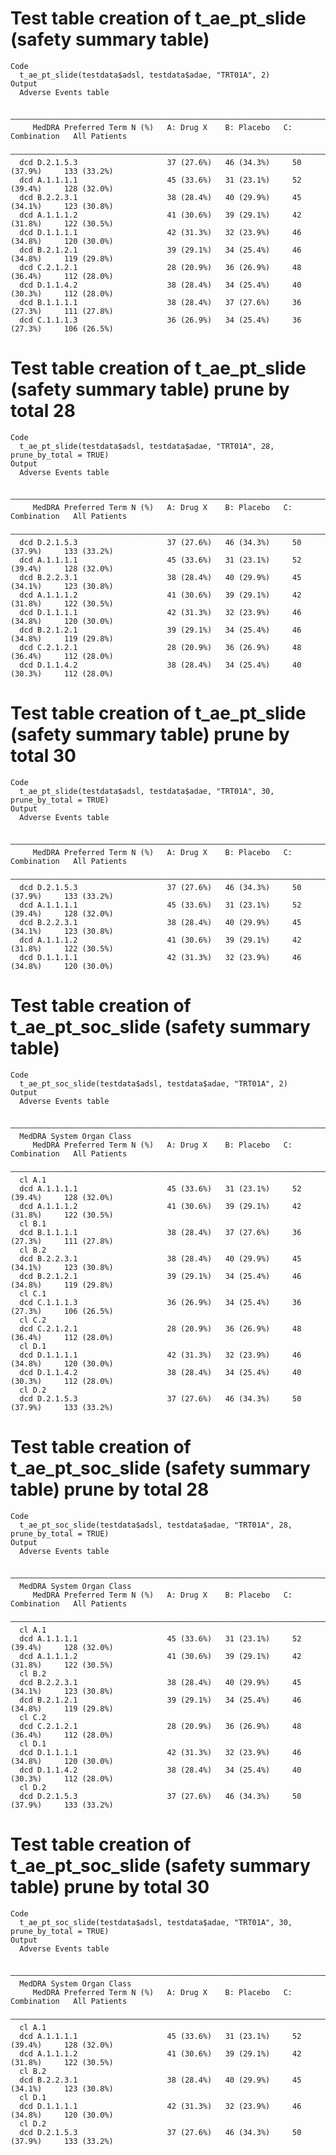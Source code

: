 # Test table creation of t_ae_pt_slide (safety summary table)

    Code
      t_ae_pt_slide(testdata$adsl, testdata$adae, "TRT01A", 2)
    Output
      Adverse Events table
      
      ————————————————————————————————————————————————————————————————————————————————————————
         MedDRA Preferred Term N (%)   A: Drug X    B: Placebo   C: Combination   All Patients
      ————————————————————————————————————————————————————————————————————————————————————————
      dcd D.2.1.5.3                    37 (27.6%)   46 (34.3%)     50 (37.9%)     133 (33.2%) 
      dcd A.1.1.1.1                    45 (33.6%)   31 (23.1%)     52 (39.4%)     128 (32.0%) 
      dcd B.2.2.3.1                    38 (28.4%)   40 (29.9%)     45 (34.1%)     123 (30.8%) 
      dcd A.1.1.1.2                    41 (30.6%)   39 (29.1%)     42 (31.8%)     122 (30.5%) 
      dcd D.1.1.1.1                    42 (31.3%)   32 (23.9%)     46 (34.8%)     120 (30.0%) 
      dcd B.2.1.2.1                    39 (29.1%)   34 (25.4%)     46 (34.8%)     119 (29.8%) 
      dcd C.2.1.2.1                    28 (20.9%)   36 (26.9%)     48 (36.4%)     112 (28.0%) 
      dcd D.1.1.4.2                    38 (28.4%)   34 (25.4%)     40 (30.3%)     112 (28.0%) 
      dcd B.1.1.1.1                    38 (28.4%)   37 (27.6%)     36 (27.3%)     111 (27.8%) 
      dcd C.1.1.1.3                    36 (26.9%)   34 (25.4%)     36 (27.3%)     106 (26.5%) 

# Test table creation of t_ae_pt_slide (safety summary table) prune by total 28

    Code
      t_ae_pt_slide(testdata$adsl, testdata$adae, "TRT01A", 28, prune_by_total = TRUE)
    Output
      Adverse Events table
      
      ————————————————————————————————————————————————————————————————————————————————————————
         MedDRA Preferred Term N (%)   A: Drug X    B: Placebo   C: Combination   All Patients
      ————————————————————————————————————————————————————————————————————————————————————————
      dcd D.2.1.5.3                    37 (27.6%)   46 (34.3%)     50 (37.9%)     133 (33.2%) 
      dcd A.1.1.1.1                    45 (33.6%)   31 (23.1%)     52 (39.4%)     128 (32.0%) 
      dcd B.2.2.3.1                    38 (28.4%)   40 (29.9%)     45 (34.1%)     123 (30.8%) 
      dcd A.1.1.1.2                    41 (30.6%)   39 (29.1%)     42 (31.8%)     122 (30.5%) 
      dcd D.1.1.1.1                    42 (31.3%)   32 (23.9%)     46 (34.8%)     120 (30.0%) 
      dcd B.2.1.2.1                    39 (29.1%)   34 (25.4%)     46 (34.8%)     119 (29.8%) 
      dcd C.2.1.2.1                    28 (20.9%)   36 (26.9%)     48 (36.4%)     112 (28.0%) 
      dcd D.1.1.4.2                    38 (28.4%)   34 (25.4%)     40 (30.3%)     112 (28.0%) 

# Test table creation of t_ae_pt_slide (safety summary table) prune by total 30

    Code
      t_ae_pt_slide(testdata$adsl, testdata$adae, "TRT01A", 30, prune_by_total = TRUE)
    Output
      Adverse Events table
      
      ————————————————————————————————————————————————————————————————————————————————————————
         MedDRA Preferred Term N (%)   A: Drug X    B: Placebo   C: Combination   All Patients
      ————————————————————————————————————————————————————————————————————————————————————————
      dcd D.2.1.5.3                    37 (27.6%)   46 (34.3%)     50 (37.9%)     133 (33.2%) 
      dcd A.1.1.1.1                    45 (33.6%)   31 (23.1%)     52 (39.4%)     128 (32.0%) 
      dcd B.2.2.3.1                    38 (28.4%)   40 (29.9%)     45 (34.1%)     123 (30.8%) 
      dcd A.1.1.1.2                    41 (30.6%)   39 (29.1%)     42 (31.8%)     122 (30.5%) 
      dcd D.1.1.1.1                    42 (31.3%)   32 (23.9%)     46 (34.8%)     120 (30.0%) 

# Test table creation of t_ae_pt_soc_slide (safety summary table)

    Code
      t_ae_pt_soc_slide(testdata$adsl, testdata$adae, "TRT01A", 2)
    Output
      Adverse Events table
      
      ————————————————————————————————————————————————————————————————————————————————————————
      MedDRA System Organ Class                                                               
         MedDRA Preferred Term N (%)   A: Drug X    B: Placebo   C: Combination   All Patients
      ————————————————————————————————————————————————————————————————————————————————————————
      cl A.1                                                                                  
      dcd A.1.1.1.1                    45 (33.6%)   31 (23.1%)     52 (39.4%)     128 (32.0%) 
      dcd A.1.1.1.2                    41 (30.6%)   39 (29.1%)     42 (31.8%)     122 (30.5%) 
      cl B.1                                                                                  
      dcd B.1.1.1.1                    38 (28.4%)   37 (27.6%)     36 (27.3%)     111 (27.8%) 
      cl B.2                                                                                  
      dcd B.2.2.3.1                    38 (28.4%)   40 (29.9%)     45 (34.1%)     123 (30.8%) 
      dcd B.2.1.2.1                    39 (29.1%)   34 (25.4%)     46 (34.8%)     119 (29.8%) 
      cl C.1                                                                                  
      dcd C.1.1.1.3                    36 (26.9%)   34 (25.4%)     36 (27.3%)     106 (26.5%) 
      cl C.2                                                                                  
      dcd C.2.1.2.1                    28 (20.9%)   36 (26.9%)     48 (36.4%)     112 (28.0%) 
      cl D.1                                                                                  
      dcd D.1.1.1.1                    42 (31.3%)   32 (23.9%)     46 (34.8%)     120 (30.0%) 
      dcd D.1.1.4.2                    38 (28.4%)   34 (25.4%)     40 (30.3%)     112 (28.0%) 
      cl D.2                                                                                  
      dcd D.2.1.5.3                    37 (27.6%)   46 (34.3%)     50 (37.9%)     133 (33.2%) 

# Test table creation of t_ae_pt_soc_slide (safety summary table) prune by total 28

    Code
      t_ae_pt_soc_slide(testdata$adsl, testdata$adae, "TRT01A", 28, prune_by_total = TRUE)
    Output
      Adverse Events table
      
      ————————————————————————————————————————————————————————————————————————————————————————
      MedDRA System Organ Class                                                               
         MedDRA Preferred Term N (%)   A: Drug X    B: Placebo   C: Combination   All Patients
      ————————————————————————————————————————————————————————————————————————————————————————
      cl A.1                                                                                  
      dcd A.1.1.1.1                    45 (33.6%)   31 (23.1%)     52 (39.4%)     128 (32.0%) 
      dcd A.1.1.1.2                    41 (30.6%)   39 (29.1%)     42 (31.8%)     122 (30.5%) 
      cl B.2                                                                                  
      dcd B.2.2.3.1                    38 (28.4%)   40 (29.9%)     45 (34.1%)     123 (30.8%) 
      dcd B.2.1.2.1                    39 (29.1%)   34 (25.4%)     46 (34.8%)     119 (29.8%) 
      cl C.2                                                                                  
      dcd C.2.1.2.1                    28 (20.9%)   36 (26.9%)     48 (36.4%)     112 (28.0%) 
      cl D.1                                                                                  
      dcd D.1.1.1.1                    42 (31.3%)   32 (23.9%)     46 (34.8%)     120 (30.0%) 
      dcd D.1.1.4.2                    38 (28.4%)   34 (25.4%)     40 (30.3%)     112 (28.0%) 
      cl D.2                                                                                  
      dcd D.2.1.5.3                    37 (27.6%)   46 (34.3%)     50 (37.9%)     133 (33.2%) 

# Test table creation of t_ae_pt_soc_slide (safety summary table) prune by total 30

    Code
      t_ae_pt_soc_slide(testdata$adsl, testdata$adae, "TRT01A", 30, prune_by_total = TRUE)
    Output
      Adverse Events table
      
      ————————————————————————————————————————————————————————————————————————————————————————
      MedDRA System Organ Class                                                               
         MedDRA Preferred Term N (%)   A: Drug X    B: Placebo   C: Combination   All Patients
      ————————————————————————————————————————————————————————————————————————————————————————
      cl A.1                                                                                  
      dcd A.1.1.1.1                    45 (33.6%)   31 (23.1%)     52 (39.4%)     128 (32.0%) 
      dcd A.1.1.1.2                    41 (30.6%)   39 (29.1%)     42 (31.8%)     122 (30.5%) 
      cl B.2                                                                                  
      dcd B.2.2.3.1                    38 (28.4%)   40 (29.9%)     45 (34.1%)     123 (30.8%) 
      cl D.1                                                                                  
      dcd D.1.1.1.1                    42 (31.3%)   32 (23.9%)     46 (34.8%)     120 (30.0%) 
      cl D.2                                                                                  
      dcd D.2.1.5.3                    37 (27.6%)   46 (34.3%)     50 (37.9%)     133 (33.2%) 

